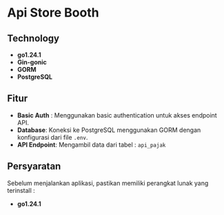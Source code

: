 # Api Store Booth

## Technology
- **go1.24.1**
- **Gin-gonic**
- **GORM**
- **PostgreSQL**

## Fitur
- **Basic Auth** : Menggunakan basic authentication untuk akses endpoint API.
- **Database**: Koneksi ke PostgreSQL menggunakan GORM dengan konfigurasi dari file `.env`.
- **API Endpoint**: Mengambil data dari tabel : 
                    `api_pajak`

## Persyaratan
Sebelum menjalankan aplikasi, pastikan memiliki perangkat lunak yang terinstall :
- **go1.24.1**
